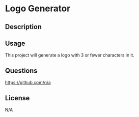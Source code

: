 # Logo Generator

## Description


## Usage

This project will generate a logo with 3 or fewer characters in it.

## Questions

https://github.com/n/a

## License

N/A